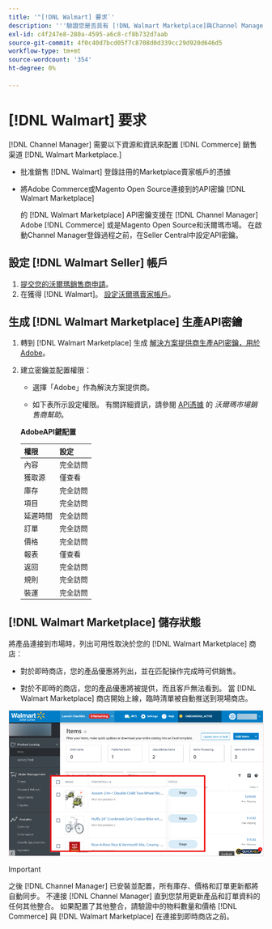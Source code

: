 ```yaml
---
title: '"[!DNL Walmart] 要求`'
description: '''驗證您是否具有 [!DNL Walmart Marketplace]與Channel Manager整合的資訊和資源。'
exl-id: c4f247e8-280a-4595-a6c8-cf8b732d7aab
source-git-commit: 4f0c40d7bcd05f7c8708d0d339cc29d920d646d5
workflow-type: tm+mt
source-wordcount: '354'
ht-degree: 0%

---
```


# [!DNL Walmart] 要求

[!DNL Channel Manager] 需要以下資源和資訊來配置 [!DNL Commerce] 銷售渠道 [!DNL Walmart Marketplace.]

* 批准銷售 [!DNL Walmart] 登錄註冊的Marketplace賣家帳戶的憑據

* 將Adobe Commerce或Magento Open Source連接到的API密鑰 [!DNL Walmart Marketplace]

   的 [!DNL Walmart Marketplace] API密鑰支援在 [!DNL Channel Manager] Adobe [!DNL Commerce] 或是Magento Open Source和沃爾瑪市場。 在啟動Channel Manager登錄過程之前，在Seller Central中設定API密鑰。

## 設定 [!DNL Walmart Seller] 帳戶

1. [提交您的沃爾瑪銷售商申請](https://marketplace-apply.walmart.com/apply?id=0014M00001zivMpQAI)。
1. 在獲得 [!DNL Walmart]。 [設定沃爾瑪賣家帳戶](https://sellerhelp.walmart.com/seller/s/guide?article=000008219)。

## 生成 [!DNL Walmart Marketplace] 生產API密鑰

1. 轉到 [!DNL Walmart Marketplace] 生成 [解決方案提供商生產API密鑰，用於Adobe](https://developer.walmart.com/#preloginModal?redirectUri=https%3A%2F%2Fdeveloper.walmart.com%2Faccount%2FgenerateKey)。

1. 建立密鑰並配置權限：

   * 選擇「Adobe」作為解決方案提供商。

   * 如下表所示設定權限。 有關詳細資訊，請參閱 [API憑據](https://sellerhelp.walmart.com/seller/s/guide?article=000006422) 的 _沃爾瑪市場銷售商幫助_。

   **AdobeAPI鍵配置**

   | **權限** | **設定** |
   |----------------|-------------|
   | 內容 | 完全訪問 |
   | 獲取源 | 僅查看 |
   | 庫存 | 完全訪問 |
   | 項目 | 完全訪問 |
   | 延遲時間 | 完全訪問 |
   | 訂單 | 完全訪問 |
   | 價格 | 完全訪問 |
   | 報表 | 僅查看 |
   | 返回 | 完全訪問 |
   | 規則 | 完全訪問 |
   | 裝運 | 完全訪問 |

## [!DNL Walmart Marketplace] 儲存狀態

將產品連接到市場時，列出可用性取決於您的 [!DNL Walmart Marketplace] 商店：

* 對於即時商店，您的產品優惠將列出，並在匹配操作完成時可供銷售。

* 對於不即時的商店，您的產品優惠將被提供，而且客戶無法看到。 當 [!DNL Walmart Marketplace] 商店開始上線，臨時清單被自動推送到現場商店。

![[!DNL Walmart Seller Central] 分段產品](assets/walmart-seller-central-staged.png)

>[!IMPORTANT]
>
>之後 [!DNL Channel Manager] 已安裝並配置，所有庫存、價格和訂單更新都將自動同步。 不連接 [!DNL Channel Manager] 直到您禁用更新產品和訂單資料的任何其他整合。 如果配置了其他整合，請驗證中的物料數量和價格 [!DNL Commerce] 與 [!DNL Walmart Marketplace] 在連接到即時商店之前。

